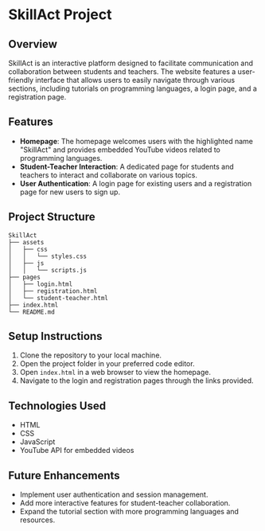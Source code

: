 # SkillAct Project

## Overview
SkillAct is an interactive platform designed to facilitate communication and collaboration between students and teachers. The website features a user-friendly interface that allows users to easily navigate through various sections, including tutorials on programming languages, a login page, and a registration page.

## Features
- **Homepage**: The homepage welcomes users with the highlighted name "SkillAct" and provides embedded YouTube videos related to programming languages.
- **Student-Teacher Interaction**: A dedicated page for students and teachers to interact and collaborate on various topics.
- **User Authentication**: A login page for existing users and a registration page for new users to sign up.

## Project Structure
```
SkillAct
├── assets
│   ├── css
│   │   └── styles.css
│   ├── js
│   │   └── scripts.js
├── pages
│   ├── login.html
│   ├── registration.html
│   └── student-teacher.html
├── index.html
└── README.md
```

## Setup Instructions
1. Clone the repository to your local machine.
2. Open the project folder in your preferred code editor.
3. Open `index.html` in a web browser to view the homepage.
4. Navigate to the login and registration pages through the links provided.

## Technologies Used
- HTML
- CSS
- JavaScript
- YouTube API for embedded videos

## Future Enhancements
- Implement user authentication and session management.
- Add more interactive features for student-teacher collaboration.
- Expand the tutorial section with more programming languages and resources.